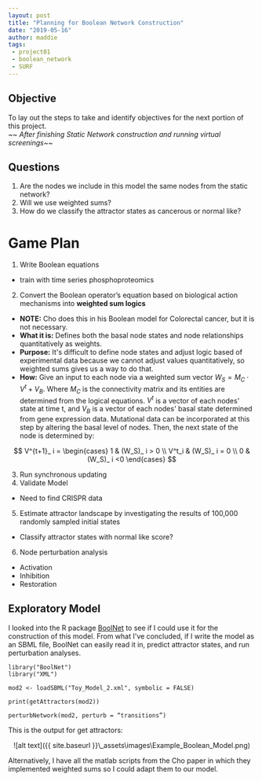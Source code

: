 ```yaml
---
layout: post
title: "Planning for Boolean Network Construction"
date: "2019-05-16"
author: maddie
tags:
 - project01
 - boolean_network
 - SURF
---
```


## Objective
To lay out the steps to take and identify objectives for the next portion of this project.  
*~~ After finishing Static Network construction and running virtual screenings~~*

## Questions
1. Are the nodes we include in this model the same nodes from the static network?
2. Will we use weighted sums?
3. How do we classify the attractor states as cancerous or normal like?

# Game Plan

1. Write Boolean equations
  - train with time series phosphoproteomics
2. Convert the Boolean operator’s equation based on biological action mechanisms into **weighted sum logics**
  - **NOTE:** Cho does this in his Boolean model for Colorectal cancer, but it is not necessary.
  - **What it is:** Defines both the basal node states and node relationships quantitatively as weights.
  - **Purpose:** It's difficult to define node states and adjust logic based of experimental data because we cannot adjust values quantitatively, so weighted sums gives us a way to do that.
  - **How:** Give an input to each node via a weighted sum vector $W_S = M_C \cdot V^t+V_B$. Where $M_C$ is the connectivity matrix and its entities are determined from the logical equations. $V^t$ is a vector of each nodes' state at time t, and $V_B$ is a vector of each nodes' basal state determined from gene expression data. Mutational data can be incorporated at this step by altering the basal level of nodes. Then, the next state of the node is determined by:
  <p align = "center">
  $$ V^{t+1}_ i =
  	\begin{cases}
  		1 & (W_S)_ i > 0 \\
  		V^t_i & (W_S)_ i = 0 \\
  		0 & (W_S)_ i <0
  	\end{cases}
  $$
</p>

3. Run synchronous updating
4. Validate Model
  - Need to find CRISPR data
5. Estimate attractor landscape by investigating the results of 100,000 randomly sampled initial states
  - Classify attractor states with normal like score?
6. Node perturbation analysis
  - Activation
  - Inhibition
  - Restoration

## Exploratory Model
I looked into the R package [BoolNet](https://cran.r-project.org/web/packages/BoolNet/BoolNet.pdf) to see if I could use it for the construction of this model.
From what I've concluded, if I write the model as an SBML file, BoolNet can easily read it in, predict attractor states, and run perturbation analyses.

```{R}
library("BoolNet")
library("XML")

mod2 <- loadSBML("Toy_Model_2.xml", symbolic = FALSE)

print(getAttractors(mod2))

perturbNetwork(mod2, perturb = “transitions”)
```

This is the output for get attractors:
<div style="text-align:center" markdown="1">
![alt text]({{ site.baseurl }}\_assets\images\Example_Boolean_Model.png)  
</div>

Alternatively, I have all the matlab scripts from the Cho paper in which they implemented weighted sums so I could adapt them to our model.
